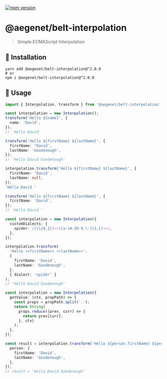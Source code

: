[![npm version](https://img.shields.io/npm/v/@aegenet/belt-interpolation.svg)](https://www.npmjs.com/package/@aegenet/belt-interpolation)
<br>

# @aegenet/belt-interpolation

> Simple ECMAScript Interpolation

## 💾 Installation

```shell
yarn add @aegenet/belt-interpolation@^2.0.0
# or
npm i @aegenet/belt-interpolation@^2.0.0
```

## 📝 Usage

```typescript
import { Interpolation, transform } from '@aegenet/belt-interpolation';

const interpolation = new Interpolation();
transform('Hello ${name}', {
  name: 'David',
});
// 'Hello David'
```

```typescript
transform('Hello ${firstName} ${lastName}', {
  firstName: 'David',
  lastName: 'Goodenough',
});
// 'Hello David Goodenough'
```

```typescript
interpolation.transform('Hello ${firstName} ${lastName}', {
  firstName: 'David',
  lastName: null,
});
'Hello David '
```

```typescript
transform('Hello ${firstName} ${lastName}', {
  firstName: 'David',
});
// 'Hello David '
```

```typescript
const interpolation = new Interpolation({
  customDialects: {
    spider: /(\\{0,1})¤¤([a-zA-Z0-9_\-]{1,})¤¤/,
  },
});

interpolation.transform(
  'Hello ¤¤firstName¤¤ ¤¤lastName¤¤',
  {
    firstName: 'David',
    lastName: 'Goodenough',
  },
  { dialect: 'spider' }
);
// 'Hello David Goodenough'
```

```typescript
const interpolation = new Interpolation({
  getValue: (ctx, propPath) => {
    const props = propPath.split('.');
    return String(
      props.reduce((prev, curr) => {
        return prev[curr];
      }, ctx)
    );
  },
});

const result = interpolation.transform('Hello ${person.firstName} ${person.lastName}', {
  person: {
    firstName: 'David',
    lastName: 'Goodenough',
  },
}),
// result = 'Hello David Goodenough'
```
